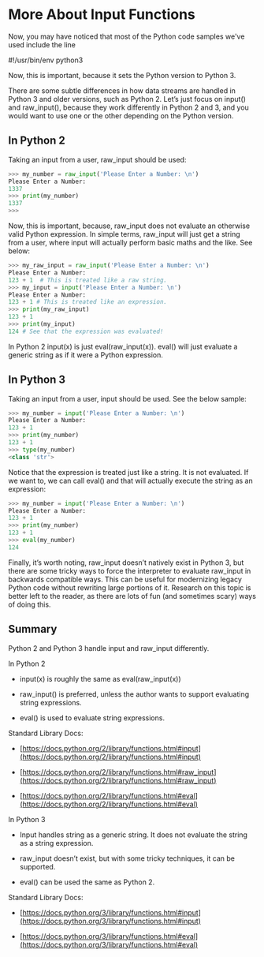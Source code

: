 # More About Input Functions
Now, you may have noticed that most of the Python code samples we've used include the line 

#!/usr/bin/env python3

Now, this is important, because it sets the Python version to Python 3.

There are some subtle differences in how data streams are handled in Python 3 and older versions, such as Python 2. Let’s just focus on input() and raw_input(), because they work differently in Python 2 and 3, and you would want to use one or the other depending on the Python version.

## In Python 2
Taking an input from a user, raw_input should be used:

```python
>>> my_number = raw_input('Please Enter a Number: \n')
Please Enter a Number: 
1337
>>> print(my_number)
1337
>>>
```

Now, this is important, because, raw_input does not evaluate an otherwise valid Python expression. In simple terms, raw_input will just get a string from a user, where input will actually perform basic maths and the like. See below:

```python
>>> my_raw_input = raw_input('Please Enter a Number: \n')
Please Enter a Number: 
123 + 1  # This is treated like a raw string.
>>> my_input = input('Please Enter a Number: \n')
Please Enter a Number: 
123 + 1 # This is treated like an expression.
>>> print(my_raw_input)
123 + 1
>>> print(my_input)
124 # See that the expression was evaluated!
```	

In Python 2 input(x) is just eval(raw_input(x)). eval() will just evaluate a generic string as if it were a Python expression.

## In Python 3
Taking an input from a user, input should be used. See the below sample:
```python
>>> my_number = input('Please Enter a Number: \n')
Please Enter a Number: 
123 + 1
>>> print(my_number)
123 + 1
>>> type(my_number)
<class 'str'>
```
Notice that the expression is treated just like a string. It is not evaluated. If we want to, we can call eval() and that will actually execute the string as an expression:
```python	
>>> my_number = input('Please Enter a Number: \n')
Please Enter a Number: 
123 + 1
>>> print(my_number)
123 + 1
>>> eval(my_number)
124
```

Finally, it’s worth noting, raw_input doesn’t natively exist in Python 3, but there are some tricky ways to force the interpreter to evaluate raw_input in backwards compatible ways. This can be useful for modernizing legacy Python code without rewriting large portions of it. Research on this topic is better left to the reader, as there are lots of fun (and sometimes scary) ways of doing this.

## Summary

Python 2 and Python 3 handle input and raw_input differently.

In Python 2

- input(x) is roughly the same as eval(raw_input(x))

- raw_input() is preferred, unless the author wants to support evaluating string expressions.

- eval() is used to evaluate string expressions.

Standard Library Docs:
- [https://docs.python.org/2/library/functions.html#input](https://docs.python.org/2/library/functions.html#input)

- [https://docs.python.org/2/library/functions.html#raw_input](https://docs.python.org/2/library/functions.html#raw_input)

- [https://docs.python.org/2/library/functions.html#eval](https://docs.python.org/2/library/functions.html#eval)

In Python 3
- Input handles string as a generic string. It does not evaluate the string as a string expression.

- raw_input doesn’t exist, but with some tricky techniques, it can be supported.

- eval() can be used the same as Python 2.

Standard Library Docs: 
- [https://docs.python.org/3/library/functions.html#input](https://docs.python.org/3/library/functions.html#input)

- [https://docs.python.org/3/library/functions.html#eval](https://docs.python.org/3/library/functions.html#eval)

